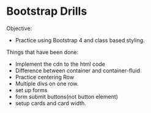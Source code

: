 # Bootstrap Drills

Objective:
* Practice using Bootstrap 4 and class based styling.

Things that have been done:
* Implement the cdn to the html code
* Difference between container and container-fluid
* Practice centering Row
* Multiple divs on one row.
* set up forms
* form submit buttons(not button element)
* setup cards and card width.



